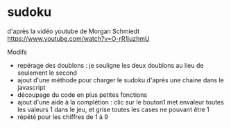 # sudoku

d'après la vidéo youtube de Morgan Schmiedt
 https://www.youtube.com/watch?v=O-rR1iuzhmU 

Modifs 
- repérage des doublons : je souligne les deux doublons au lieu de seulement le second
- ajout d'une méthode pour charger le sudoku d'après une chaine dans le javascript
- découpage du code en plus petites fonctions
- ajout d'une aide à la complétion : clic sur le bouton1 met envaleur toutes les valeurs
1 dans le jeu, et grise toutes les cases ne pouvant être 1
- répété pour les chiffres de 1 à 9